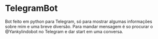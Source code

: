 # TelegramBot
Bot feito em python para Telegram, só para mostrar algumas informações sobre mim e uma breve diversão.
Para mandar mensagem é so procurar o @Yankylindobot no Telegram e dar start em uma conversa.
